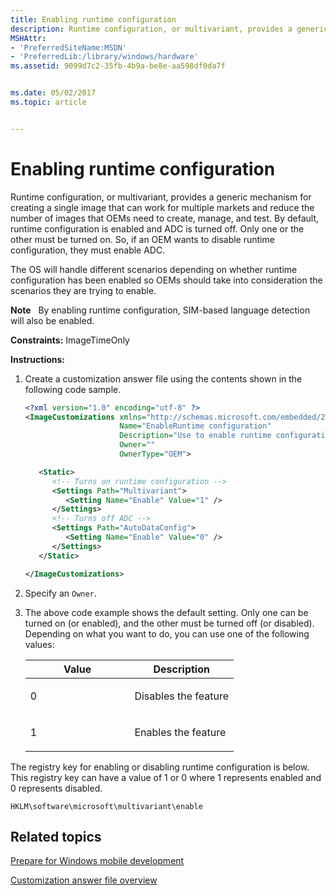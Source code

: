 ```yaml
---
title: Enabling runtime configuration
description: Runtime configuration, or multivariant, provides a generic mechanism for creating a single image that can work for multiple markets and reduce the number of images that OEMs need to create, manage, and test.
MSHAttr:
- 'PreferredSiteName:MSDN'
- 'PreferredLib:/library/windows/hardware'
ms.assetid: 9099d7c2-35fb-4b9a-be8e-aa598df0da7f


ms.date: 05/02/2017
ms.topic: article


---
```


# Enabling runtime configuration


Runtime configuration, or multivariant, provides a generic mechanism for creating a single image that can work for multiple markets and reduce the number of images that OEMs need to create, manage, and test. By default, runtime configuration is enabled and ADC is turned off. Only one or the other must be turned on. So, if an OEM wants to disable runtime configuration, they must enable ADC.

The OS will handle different scenarios depending on whether runtime configuration has been enabled so OEMs should take into consideration the scenarios they are trying to enable.

**Note**  
By enabling runtime configuration, SIM-based language detection will also be enabled.

 

<a href="" id="constraints---imagetimeonly"></a>**Constraints:** ImageTimeOnly  

<a href="" id="instructions-"></a>**Instructions:**  
1.  Create a customization answer file using the contents shown in the following code sample.

    ```XML
    <?xml version="1.0" encoding="utf-8" ?>  
    <ImageCustomizations xmlns="http://schemas.microsoft.com/embedded/2004/10/ImageUpdate"  
                         Name="EnableRuntime configuration"  
                         Description="Use to enable runtime configuration."
                         Owner=""  
                         OwnerType="OEM"> 

       <Static>
          <!-- Turns on runtime configuration -->
          <Settings Path="Multivariant">  
             <Setting Name="Enable" Value="1" /> 
          </Settings>  
          <!-- Turns off ADC -->
          <Settings Path="AutoDataConfig">  
             <Setting Name="Enable" Value="0" /> 
          </Settings>  
       </Static>

    </ImageCustomizations>
    ```

2.  Specify an `Owner`.

3.  The above code example shows the default setting. Only one can be turned on (or enabled), and the other must be turned off (or disabled). Depending on what you want to do, you can use one of the following values:

    <table>
    <colgroup>
    <col width="50%" />
    <col width="50%" />
    </colgroup>
    <thead>
    <tr class="header">
    <th>Value</th>
    <th>Description</th>
    </tr>
    </thead>
    <tbody>
    <tr class="odd">
    <td><p>0</p></td>
    <td><p>Disables the feature</p></td>
    </tr>
    <tr class="even">
    <td><p>1</p></td>
    <td><p>Enables the feature</p></td>
    </tr>
    </tbody>
    </table>

     

The registry key for enabling or disabling runtime configuration is below. This registry key can have a value of 1 or 0 where 1 represents enabled and 0 represents disabled.

```
HKLM\software\microsoft\multivariant\enable
```

## Related topics

[Prepare for Windows mobile development](https://docs.microsoft.com/en-us/windows-hardware/manufacture/mobile/preparing-for-windows-mobile-development)

[Customization answer file overview](https://docs.microsoft.com/en-us/windows-hardware/customize/mobile/mcsf/customization-answer-file)
